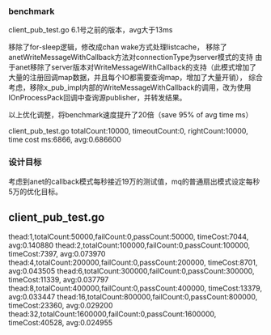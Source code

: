 

### benchmark

client_pub_test.go
6.1号之前的版本，avg大于13ms

移除了for-sleep逻辑，修改成chan wake方式处理listcache，
移除了anetWriteMessageWithCallback方法对connectionType为server模式的支持
由于anet移除了server版本对WriteMessageWithCallback的支持（此模式增加了大量的注册回调map数据，并且每个IO都需要查询map，增加了大量开销），
综合考虑，移除x_pub_impl内部的WriteMessageWithCallback的调用，改为使用IOnProcessPack回调中查询源publisher，并转发结果。

以上优化调整，将benchmark速度提升了20倍（save 95% of avg time ms）

client_pub_test.go
totalCount:10000, timeoutCount:0, rightCount:10000, time cost ms:6866, avg:0.686600

### 设计目标

考虑到anet的callback模式每秒接近19万的测试值，mq的普通扇出模式设定每秒5万的优化目标。


## client_pub_test.go

thead:1,totalCount:50000,failCount:0,passCount:50000, timeCost:7044, avg:0.140880
thead:2,totalCount:100000,failCount:0,passCount:100000, timeCost:7397, avg:0.073970
thead:4,totalCount:200000,failCount:0,passCount:200000, timeCost:8701, avg:0.043505
thead:6,totalCount:300000,failCount:0,passCount:300000, timeCost:11339, avg:0.037797
thead:8,totalCount:400000,failCount:0,passCount:400000, timeCost:13379, avg:0.033447
thead:16,totalCount:800000,failCount:0,passCount:800000, timeCost:23360, avg:0.029200
thead:32,totalCount:1600000,failCount:0,passCount:1600000, timeCost:40528, avg:0.024955